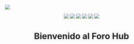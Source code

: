  ![](https://github.com/user-attachments/assets/cfab2698-d997-45f5-8e61-383f34d761c5)

 <p align="center">
   <img src="https://img.shields.io/badge/STATUS-%20EN DESARROLLO-green">
   <img src="https://img.shields.io/badge/API-Rest-blue">
   <img src="https://img.shields.io/badge/IDE-Intellij idea-blue">
   <img src="https://img.shields.io/badge/Project-Maven-blue">
   <img src="https://img.shields.io/badge/Spring Boot-v3.3.1-blue">
   <img src="https://img.shields.io/badge/Date Base-MySQL-blue">

 </p>

<h1 align="center">Bienvenido al Foro Hub</h1>


